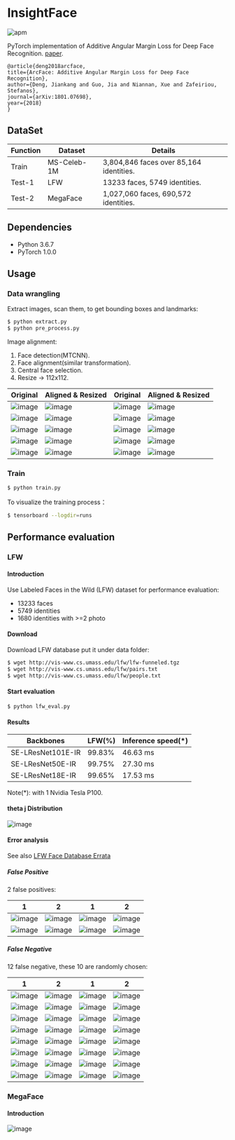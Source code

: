 # InsightFace

![apm](https://img.shields.io/apm/l/vim-mode.svg)

PyTorch implementation of Additive Angular Margin Loss for Deep Face Recognition.
[paper](https://arxiv.org/pdf/1801.07698.pdf).
```
@article{deng2018arcface,
title={ArcFace: Additive Angular Margin Loss for Deep Face Recognition},
author={Deng, Jiankang and Guo, Jia and Niannan, Xue and Zafeiriou, Stefanos},
journal={arXiv:1801.07698},
year={2018}
}
```
## DataSet

Function|Dataset|Details|
|---|---|---|
|Train|MS-Celeb-1M|3,804,846 faces over 85,164 identities.|
|Test-1|LFW|13233 faces, 5749 identities.|
|Test-2|MegaFace|1,027,060 faces, 690,572 identities.|


## Dependencies
- Python 3.6.7
- PyTorch 1.0.0

## Usage

### Data wrangling
Extract images, scan them, to get bounding boxes and landmarks:
```bash
$ python extract.py
$ python pre_process.py
```

Image alignment:
1. Face detection(MTCNN).
2. Face alignment(similar transformation).
3. Central face selection.
4. Resize -> 112x112. 

Original | Aligned & Resized | Original | Aligned & Resized |
|---|---|---|---|
|![image](https://github.com/foamliu/InsightFace/raw/master/images/0_raw.jpg)|![image](https://github.com/foamliu/InsightFace/raw/master/images/0_img.jpg)|![image](https://github.com/foamliu/InsightFace/raw/master/images/1_raw.jpg)|![image](https://github.com/foamliu/InsightFace/raw/master/images/1_img.jpg)|
|![image](https://github.com/foamliu/InsightFace/raw/master/images/2_raw.jpg)|![image](https://github.com/foamliu/InsightFace/raw/master/images/2_img.jpg)|![image](https://github.com/foamliu/InsightFace/raw/master/images/3_raw.jpg)|![image](https://github.com/foamliu/InsightFace/raw/master/images/3_img.jpg)|
|![image](https://github.com/foamliu/InsightFace/raw/master/images/4_raw.jpg)|![image](https://github.com/foamliu/InsightFace/raw/master/images/4_img.jpg)|![image](https://github.com/foamliu/InsightFace/raw/master/images/5_raw.jpg)|![image](https://github.com/foamliu/InsightFace/raw/master/images/5_img.jpg)|
|![image](https://github.com/foamliu/InsightFace/raw/master/images/6_raw.jpg)|![image](https://github.com/foamliu/InsightFace/raw/master/images/6_img.jpg)|![image](https://github.com/foamliu/InsightFace/raw/master/images/7_raw.jpg)|![image](https://github.com/foamliu/InsightFace/raw/master/images/7_img.jpg)|
|![image](https://github.com/foamliu/InsightFace/raw/master/images/8_raw.jpg)|![image](https://github.com/foamliu/InsightFace/raw/master/images/8_img.jpg)|![image](https://github.com/foamliu/InsightFace/raw/master/images/9_raw.jpg)|![image](https://github.com/foamliu/InsightFace/raw/master/images/9_img.jpg)|

### Train
```bash
$ python train.py
```

To visualize the training process：
```bash
$ tensorboard --logdir=runs
```

## Performance evaluation

### LFW

#### Introduction
Use Labeled Faces in the Wild (LFW) dataset for performance evaluation:

- 13233 faces
- 5749 identities
- 1680 identities with >=2 photo

#### Download
Download LFW database put it under data folder:
```bash
$ wget http://vis-www.cs.umass.edu/lfw/lfw-funneled.tgz
$ wget http://vis-www.cs.umass.edu/lfw/pairs.txt
$ wget http://vis-www.cs.umass.edu/lfw/people.txt
```

#### Start evaluation
```bash
$ python lfw_eval.py
```

#### Results
Backbones|LFW(%)|Inference speed(*)| 
|---|---|---|
|SE-LResNet101E-IR|99.83%|46.63 ms|
|SE-LResNet50E-IR|99.75%|27.30 ms|
|SE-LResNet18E-IR|99.65%|17.53 ms|

Note(*): with 1 Nvidia Tesla P100.

#### theta j Distribution

![image](https://github.com/foamliu/InsightFace-v2/raw/master/images/theta_dist.png)

#### Error analysis
See also [LFW Face Database Errata](http://vis-www.cs.umass.edu/lfw/index.html#errata)

##### False Positive
2 false positives:

1|2|1|2|
|---|---|---|---|
|![image](https://github.com/foamliu/InsightFace-v2/raw/master/images/0_fp_0.jpg)|![image](https://github.com/foamliu/InsightFace-v2/raw/master/images/0_fp_1.jpg)|![image](https://github.com/foamliu/InsightFace-v2/raw/master/images/1_fp_0.jpg)|![image](https://github.com/foamliu/InsightFace-v2/raw/master/images/1_fp_1.jpg)|
|![image](https://github.com/foamliu/InsightFace-v2/raw/master/images/0_fp_0_aligned.jpg)|![image](https://github.com/foamliu/InsightFace-v2/raw/master/images/0_fp_1_aligned.jpg)|![image](https://github.com/foamliu/InsightFace-v2/raw/master/images/1_fp_0_aligned.jpg)|![image](https://github.com/foamliu/InsightFace-v2/raw/master/images/1_fp_1_aligned.jpg)|


##### False Negative
12 false negative, these 10 are randomly chosen:

1|2|1|2|
|---|---|---|---|
|![image](https://github.com/foamliu/InsightFace-v2/raw/master/images/0_fn_0.jpg)|![image](https://github.com/foamliu/InsightFace-v2/raw/master/images/0_fn_1.jpg)|![image](https://github.com/foamliu/InsightFace-v2/raw/master/images/1_fn_0.jpg)|![image](https://github.com/foamliu/InsightFace-v2/raw/master/images/1_fn_1.jpg)|
|![image](https://github.com/foamliu/InsightFace-v2/raw/master/images/0_fn_0_aligned.jpg)|![image](https://github.com/foamliu/InsightFace-v2/raw/master/images/0_fn_1_aligned.jpg)|![image](https://github.com/foamliu/InsightFace-v2/raw/master/images/1_fn_0_aligned.jpg)|![image](https://github.com/foamliu/InsightFace-v2/raw/master/images/1_fn_1_aligned.jpg)|
|![image](https://github.com/foamliu/InsightFace-v2/raw/master/images/2_fn_0.jpg)|![image](https://github.com/foamliu/InsightFace-v2/raw/master/images/2_fn_1.jpg)|![image](https://github.com/foamliu/InsightFace-v2/raw/master/images/3_fn_0.jpg)|![image](https://github.com/foamliu/InsightFace-v2/raw/master/images/3_fn_1.jpg)|
|![image](https://github.com/foamliu/InsightFace-v2/raw/master/images/2_fn_0_aligned.jpg)|![image](https://github.com/foamliu/InsightFace-v2/raw/master/images/2_fn_1_aligned.jpg)|![image](https://github.com/foamliu/InsightFace-v2/raw/master/images/3_fn_0_aligned.jpg)|![image](https://github.com/foamliu/InsightFace-v2/raw/master/images/3_fn_1_aligned.jpg)|
|![image](https://github.com/foamliu/InsightFace-v2/raw/master/images/4_fn_0.jpg)|![image](https://github.com/foamliu/InsightFace-v2/raw/master/images/4_fn_1.jpg)|![image](https://github.com/foamliu/InsightFace-v2/raw/master/images/5_fn_0.jpg)|![image](https://github.com/foamliu/InsightFace-v2/raw/master/images/5_fn_1.jpg)|
|![image](https://github.com/foamliu/InsightFace-v2/raw/master/images/4_fn_0_aligned.jpg)|![image](https://github.com/foamliu/InsightFace-v2/raw/master/images/4_fn_1_aligned.jpg)|![image](https://github.com/foamliu/InsightFace-v2/raw/master/images/5_fn_0_aligned.jpg)|![image](https://github.com/foamliu/InsightFace-v2/raw/master/images/5_fn_1_aligned.jpg)|
|![image](https://github.com/foamliu/InsightFace-v2/raw/master/images/6_fn_0.jpg)|![image](https://github.com/foamliu/InsightFace-v2/raw/master/images/6_fn_1.jpg)|![image](https://github.com/foamliu/InsightFace-v2/raw/master/images/7_fn_0.jpg)|![image](https://github.com/foamliu/InsightFace-v2/raw/master/images/7_fn_1.jpg)|
|![image](https://github.com/foamliu/InsightFace-v2/raw/master/images/6_fn_0_aligned.jpg)|![image](https://github.com/foamliu/InsightFace-v2/raw/master/images/6_fn_1_aligned.jpg)|![image](https://github.com/foamliu/InsightFace-v2/raw/master/images/7_fn_0_aligned.jpg)|![image](https://github.com/foamliu/InsightFace-v2/raw/master/images/7_fn_1_aligned.jpg)|

 ### MegaFace
 
 #### Introduction
 
 ![image](https://github.com/foamliu/InsightFace-v2/raw/master/images/megaface_stats.png)